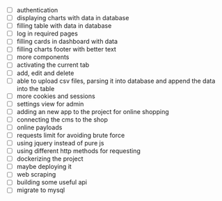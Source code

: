 - [ ] authentication
- [ ] displaying charts with data in database
- [ ] filling table with data in database
- [ ] log in required pages
- [ ] filling cards in dashboard with data
- [ ] filling charts footer with better text
- [ ] more components
- [ ] activating the current tab
- [ ] add, edit and delete
- [ ] able to upload csv files, parsing it into database and append the data into the table
- [ ] more cookies and sessions
- [ ] settings view for admin
- [ ] adding an new app to the project for online shopping
- [ ] connecting the cms to the shop
- [ ] online payloads
- [ ] requests limit for avoiding brute force
- [ ] using jquery instead of pure js
- [ ] using different http methods for requesting
- [ ] dockerizing the project
- [ ] maybe deploying it
- [ ] web scraping
- [ ] building some useful api
- [ ] migrate to mysql
